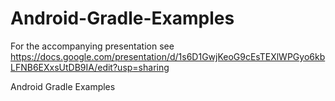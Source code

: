 Android-Gradle-Examples
=======================

For the accompanying presentation see https://docs.google.com/presentation/d/1s6D1GwjKeoG9cEsTEXlWPGyo6kbLFNB6EXxsUtDB9IA/edit?usp=sharing

Android Gradle Examples
